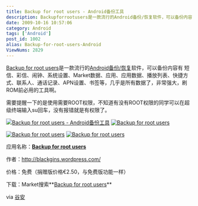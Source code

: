 ```yaml
---
title: Backup for root users - Android备份工具
description: Backupforrootusers是一款流行的Android备份/恢复软件，可以备份内容有短信、彩信、闹钟、系统设置、Market数据、应用、应用数据、播放列表、快捷方式、联系人、通话记录、APN设置、书签等，几乎是所有数据了，非常强大，刷ROM前必用的工具啊。需要提醒一下的是使用需要ROOT权限，不知道有没有ROOT权限的同学可以在超级终端输入su回车，没有报错就是有权限了。
date: 2009-10-16 10:57:06
category: Android
tags: ['Android']
post_id: 1002
alias: Backup-for-root-users-Android
ViewNums: 2829
---
```


[Backup for root users](/blog/backup-for-root-users-android)是一款流行的[Android备份/恢复](/blog/backup-for-root-users-android)软件，可以备份内容有 短信、彩信、闹钟、系统设置、Market数据、应用、应用数据、播放列表、快捷方式、联系人、通话记录、APN设置、书签等，几乎是所有数据了，非常强大，刷ROM前必用的工具啊。

需要提醒一下的是使用需要ROOT权限，不知道有没有ROOT权限的同学可以在超级终端输入su回车，没有报错就是有权限了。

[![Backup for root users - Android备份工具](http://android.google.org.cn/wp-content/uploads/2009/09/1252896421088_thumb.png)](/blog/backup-for-root-users-android) [![Backup for root users](http://android.google.org.cn/wp-content/uploads/2009/09/1252896758359_thumb.png)](/blog/backup-for-root-users-android)

[![Backup for root users](http://android.google.org.cn/wp-content/uploads/2009/09/1252897083269_thumb.png)](/blog/backup-for-root-users-android) [![Backup for root users](http://android.google.org.cn/wp-content/uploads/2009/09/1252897104426_thumb.png)](/blog/backup-for-root-users-android)

应用名称：[**Backup for root users**](/blog/backup-for-root-users-android)

作者：<http://blackgins.wordpress.com/>

价格：免费（捐赠版价格€2.50，与免费版功能一样）

下载：Market搜索**[Backup for root users](/blog/backup-for-root-users-android)**

via [谷安](http://android.google.org.cn/)

